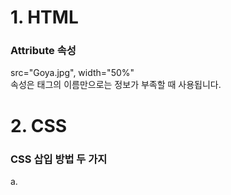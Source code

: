 # 1. HTML

### Attribute 속성
src="Goya.jpg", width="50%"  
속성은 태그의 이름만으로는 정보가 부족할 때 사용됩니다.  


# 2. CSS

### CSS 삽입 방법 두 가지
a. <style> 태그  
b. style이라는 속성  
  - style이라는 속성을 쓰면 그 속성의 값을 웹 브라우저가 CSS 문법에 따라 해석해서 그 결과를 style 속성이 위치한 태그에 적용합니다.
  - style=""은 HTML의 속성
  - style이라는 속성은 값으로 반드시 CSS 효과가가 들어온다고 약속되어 있습니다. 
  
## CSS 문법
a{  
  color:red;  
}  
- "a": selector 선택자
- "color:red;": declaration 선언, 효과
- "color": property 속성
- "red": value 값

## selector
전제: 구체적일수록 우선 순위 높음, 반대로 추상적일수록(포괄적일수록) 우선 순위 낮음  
똑같은 형태의 선택자라면 맨 마지막에 등장하는 선택자가 우선순위가 높다 (CSS가 순서대로 작동하는가? 그렇다면 마지막이 앞선 코드 실행을 덮을 수 있어서 그러한가)
낮은 우선 순위대로
- 태그 선택자
- class 선택자(.)
- id 선택자(#)
  - id 값은 단 한번만 등장해야 한다(마치 학생 ID가 고유한 것처럼)  
* #gird ol 등 특정 선택 가능
  
## box
#### box model  
  ![box model](./1_css_boxmodel.png)  
#### alignment 기본값 두 가지
  - block level alignment (ex. div)
  - inline alignment (ex. span)
  - display 속성 이용하여 변경 가능
  
## 캐싱 cache: CSS 파일 사용 이유
  cache: 저장한다라는 의미. css 파일을 한번 다운로드했다면, 웹 브라우저가 해당 파일을 컴퓨터에 저장한다. 따라서 네트워크 트래픽을 훨신 더 적게 쓸 수 있다. 
  

# 3.JavaScript  

### JS 기본 정리  
  - JS는 HTML을 제어하는 언어이다.  
  - 자바스크립트 코드가 와야 하는 속성 값이 존재한다 (ex. on-)  
  
## 이벤트  
  - 이벤트는 자바스크립트가 사용자와 상호작용하는 데 핵심적인 역할을 합니다.
  - *this*
       이벤트 안에서 실행되는 코드에서 현재 코드가 속해 있는 태그를 가리키도록 약속돼 있는 특수한 키워드  

## 문법
  #### 1) 변수와 대입연산자
  #### 2) 프로퍼티(properties) ex. .length
  #### 3) 메서드 ex. .toUpperCase()
  
 
# 4. etc

### 프로그래밍 언어
HTML, JS 둘 다 컴퓨터 언어이지만, HTML은 프로그래밍 언어가 아닙니다.  
프로그래밍 언어는 시간 순서에 따라 실행돼야 할 기능을 갖춘 문법으로 이루어진 컴퓨터 언어를 프로그래밍 언어라고 합니다. 
  
## refactoring
  - 코드의 가독성을 높이고  
  - 유지보수를 편리하게 만들고
  - 중복된 코드를 줄임
### a. this  
  : 이벤트 안에서 실행되는 코드에서 현재 코드가 속해 있는 태그를 가리키도록 약속돼 있는 특수한 키워드
### b. 변수
```
# this 적용 전
<input id="night_day" type="button" value="night" onclick="
  if(document.querySelector('#night_day').value=='night') {
    document.querySelector('body').style.backgroundColor = 'black';
    document.querySelector('body').style.color='white';
    document.querySelector('#night_day').value = 'day';
  } else {
    document.querySelector('body').style.backgroundColor = 'white';
    document.querySelector('body').style.color='black';
    document.querySelector('#night_day').value = 'night';
  }
">
  
# this 적용 후
<input type="button" value="night" onclick="
  if(this.value=='night') {
    document.querySelector('body').style.backgroundColor = 'black';
    document.querySelector('body').style.color='white';
    this.value = 'day';
  } else {
    document.querySelector('body').style.backgroundColor = 'white';
    document.querySelector('body').style.color='black';
    this.value = 'night';
  }
">
  
# 변수 적용 후 
<input type="button" value="night" onclick="
 var target = document.querySelector('body');                                          
  if(this.value=='night') {
    target.style.backgroundColor = 'black';
    target.style.color='white';
    this.value = 'day';
  } else {
    target.style.backgroundColor = 'white';
    target.style.color='black';
    this.value = 'night';
  }
">
```
  
  
